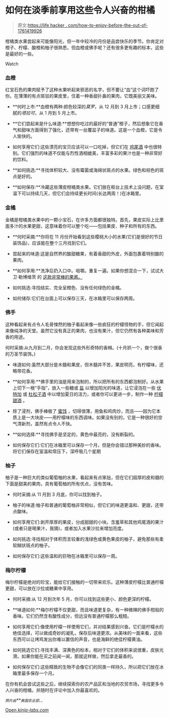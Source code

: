 # 如何在淡季前享用这些令人兴奋的柑橘

> 原文:[https://life hacker . com/how-to-enjoy-before-the-out-of-1761419926](https://lifehacker.com/how-to-enjoy-these-exciting-citrus-before-theyre-out-of-1761419926)

柑橘类水果尝起来可能像阳光，但一年中较冷的月份是品尝快乐的季节。你肯定对橙子、柠檬、酸橙和柚子很熟悉，但血橙或佛手呢？还有很多更有趣的标本，这些是最好的一些。

Watch

### 血橙

红宝石色的果肉赋予了这种水果听起来邪恶的名字，但不要让“血”这个词吓跑了你。在薄薄的有点斑驳的果皮里，住着一种香甜扑鼻的果肉，它既美丽又美味。

*   **何时上市:**血橙有两种:颜色较深的*莫罗*，从 12 月到 3 月上市；口感更细腻的*塔拉可*，从 1 月到 5 月上市。

*   **它们尝起来是什么味道:**想想你吃过的最好的“普通”橙子，然后想象它在香气和甜味方面得到了强化，还带有一丝覆盆子的味道。这是一个血橙，它是令人愉快的。

*   如何享用它们:这些漂亮的宝贝应该可以一口吃掉，但它们在 [鸡尾酒](http://www.xojane.com/diy/i-just-really-like-themed-food-cosmos-a-space-time-odyssey-premiere-edition) 中也很特别。它们强烈的味道不仅能与烈性酒相媲美，丰富多彩的果汁也是一种非常好的饮料。

*   **如何挑选:**寻找体积较大、没有霉菌或海绵状斑点的水果。绿色和棕色的斑点是好的。

*   **如何保存:**冷藏这些薄皮柑橘类水果。它们放在柜台上技术上没问题，在室温下可以持续几天，但它们会持续更长时间(长达两周！)在冰箱里。

### 金橘

金橘是柑橘类水果中的一颗小宝石，在许多方面都很独特。首先，果皮实际上比里面多汁的水果更甜，这意味着你可以整个吃——包括果皮、种子和所有的东西。

*   **何时采摘:**你将在 11 月份开始看到这些樱桃大小的水果(它们是很好的节日装饰品)，应该能在整个三月找到它们。

*   尝起来的味道:这是自然界的酸甜糖果，有着香甜的外皮，外面包裹着特别酸的果肉。

*   **如何享用:**洗净后扔入口中。咀嚼。重复一遍。如果你想混合一下，试试大卫·勒博维茨 的 [这款非常棒的果酱。](http://www.davidlebovitz.com/2014/02/kumquat-marmalade-recipe/) 
*   如何挑选:寻找结实、完全呈橙色、没有任何绿色的金橘。

*   如何储存:它们在台面上可以保存三天，在冰箱里可以保存两周。

### 佛手

这种看起来有点令人毛骨悚然的柚子看起来像一些疯狂的柠檬怪物的手，但它闻起来像纯净的天堂。虽然它没有真正的果肉，也没有果汁，但它仍然有各种美味和芳香的用途。

何时采摘:从九月到二月，你会发现这些外形奇特的香橼。(十月抓一个，做个很香的万圣节装饰。)

*   味道如何:虽然大部分是木髓和果皮，但木髓并不苦，果皮明亮，有柠檬味，还略带花香。

*   **如何享用:**佛手里的油是用来泡制的，所以把所有的东西都泡制好。从水果上切下一根“手指”，放入一些糖或 [盐](http://skillet.lifehacker.com/give-your-dishes-a-savory-boost-with-these-homemade-fla-1716413673) 以增加阳光的味道，让它浸泡在一些 [伏特加](http://lifehacker.com/make-your-own-infused-vodka-in-days-instead-of-weeks-wi-5904592) 或 [杜松子酒](http://skillet.lifehacker.com/tip-tester-the-best-way-to-infuse-your-own-gin-1760008341) 中以增加夏日的活力，或者你可以更进一步，制作一种 [柠檬甜酒](http://gizmodo.com/how-to-make-the-best-limoncello-youve-ever-had-1533528095) 。

*   除了浸剂，佛手棒极了 [蜜饯](http://www.davidlebovitz.com/2011/02/candied-citron-recipe/) ，切得很薄，用鱼和鸡肉炒，而且——因为它本质上是一大块皮——用柠檬味的东西调味。如果没有别的，它是一种很好的空气清新剂，虽然有点令人不快。

*   **如何选择:**寻找佛手是坚定的，黄色中最亮的，没有断裂的。

*   如何保存它们:它们在冰箱里可以保存一个月，但是你会错过那种美妙的香味。将它们保存在室温和常压下，深呼吸几个星期

### 柚子

柚子是一种巨大的类似葡萄柚的水果，看起来有点笨拙，但在它们超厚的皮和髓的下面是甜美的果肉，具有葡萄柚的所有优点，没有苦味。

*   何时采摘:从 11 月到 3 月底，你可以找到柚子。

*   柚子的味道:柚子和普通的葡萄柚非常相似，但它们的味道更温和、更甜，还带点酸味。

*   如何享用它们:剥开厚厚的果皮，分成甜甜的小块。含羞草和其他鸡尾酒的果汁(或者只是喝果汁，我猜)，或者加入水果沙拉来增加亮度。

*   如何挑选:寻找相对于体积而言较重的浅绿色或黄色果皮的柚子，避免那些有柔软糊状斑点的柚子。

*   如何保存它们:这些温和的巨物在冰箱里可以保存一周。

### 梅尔柠檬

梅尔柠檬是绝对的珍宝，能给它们接触的一切带来欢乐。这种薄皮柠檬比普通柠檬更甜，可以放在沙拉或糖果中享用。

*   何时采摘:从 12 月到次年 5 月，你可以找到这些更小、颜色更深的柠檬。

*   **味道如何:**梅尔柠檬不仅更甜，而且味道更复杂，有一种微辣的佛手柑般的香味。它们仍然含有酸性成分，但远没有普通柠檬那么粗糙。

*   如何享用它们:像使用柠檬一样使用它们，并对结果感到兴奋。它们是柠檬水的绝佳选择，可以做成奇妙的凝乳，保存后味道更浓。从美味的一面来看，这些东西可以让烤鸡发出你难以置信的声音，也是海鲜的绝佳柠檬黄油。

*   如何挑选它们:寻找丰满、深黄色的标本，相对于它们的体积来说很重，皮肤光滑。如果你能在买之前闻一闻，那就这样做，然后拿走最香的。

*   如何保存它们:这些精致的生物不会像它们的同类一样持久，所以把它们放在冰箱里最多保存一个月。

在你有机会尝试这些之后，继续探索你的农产品区和当地的农贸市场，寻找更多令人兴奋的柑橘，并随时在评论中加入你最喜欢的。

*<small>照片由</small>**<small>美国农业部</small>*<small>，，</small>

[Open *kinja-labs.com*](http://kinja-labs.com/related-widget/?posts=1712055150,1732697809,1727450301&title=More%20fruity%20fun)